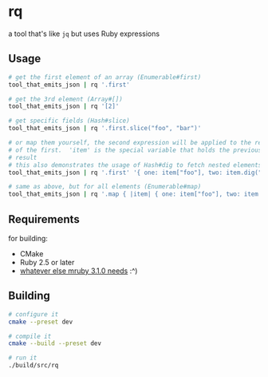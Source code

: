 # rq

a tool that's like `jq` but uses Ruby expressions

## Usage

```sh
# get the first element of an array (Enumerable#first)
tool_that_emits_json | rq '.first'

# get the 3rd element (Array#[])
tool_that_emits_json | rq '[2]'

# get specific fields (Hash#slice)
tool_that_emits_json | rq '.first.slice("foo", "bar")'

# or map them yourself, the second expression will be applied to the result
# of the first.  'item' is the special variable that holds the previous
# result
# this also demonstrates the usage of Hash#dig to fetch nested elements
tool_that_emits_json | rq '.first' '{ one: item["foo"], two: item.dig("bar", "name") }'

# same as above, but for all elements (Enumerable#map)
tool_that_emits_json | rq '.map { |item| { one: item["foo"], two: item.dig("bar", "name") } }'
```

## Requirements

for building:
- CMake
- Ruby 2.5 or later
- [whatever else mruby 3.1.0 needs][mruby_deps] :^)

## Building

```sh
# configure it
cmake --preset dev

# compile it
cmake --build --preset dev

# run it
./build/src/rq
```

[mruby_deps]: https://github.com/mruby/mruby/blob/3.1.0/doc/guides/compile.md#prerequisites
